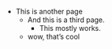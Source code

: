- This is another page
    - And this is a third page.
        - This mostly works.
    - wow, that’s cool
